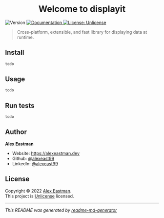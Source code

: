 <h1 align="center">Welcome to displayit</h1>
<p>
  <img alt="Version" src="https://img.shields.io/badge/version-0.0.1-blue.svg?cacheSeconds=2592000" />
  <a href="todo" target="_blank">
    <img alt="Documentation" src="https://img.shields.io/badge/documentation-some-orange.svg" />
  </a>
  <a href="https://unlicense.org" target="_blank">
    <img alt="License: Unlicense" src="https://img.shields.io/badge/License-Unlicense-yellow.svg" />
  </a>
  <!-- <a href="https://twitter.com/-" target="_blank">
    <img alt="Twitter: -" src="https://img.shields.io/twitter/follow/-.svg?style=social" />
  </a> -->
</p>

> Cross-platform, extensible, and fast library for displaying data at runtime.

<!-- ### [Homepage](todo)

### [Demo](todo) -->

## Install

```sh
todo
```

## Usage

```sh
todo
```

## Run tests

```sh
todo
```

## Author

**Alex Eastman**
<!-- * Twitter: [@-](https://twitter.com/-) -->

* Website: https://alexeastman.dev
* Github: [@alexeast99](https://github.com/alexeast99)
* LinkedIn: [@alexeast99](https://linkedin.com/in/alexeast99)

<!--
## Contributing

Contributions, issues and feature requests are welcome!<br />Feel free to check [issues page](todo). You can also take a look at the [contributing guide](todo).-->

## License

Copyright © 2022 [Alex Eastman](https://github.com/alexeast99).<br />
This project is [Unlicense](https://unlicense.org) licensed.

***
_This README was generated by [readme-md-generator](https://github.com/kefranabg/readme-md-generator)_